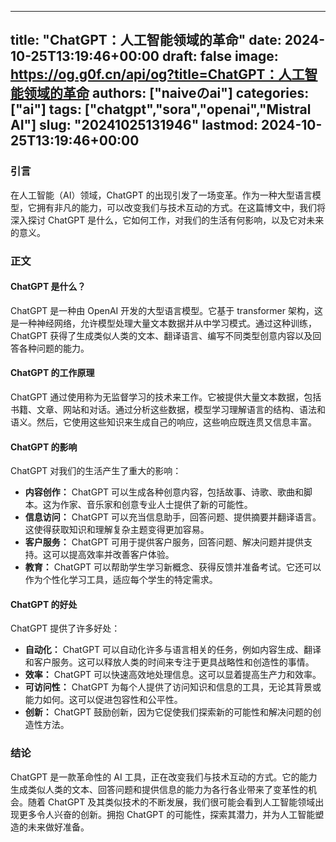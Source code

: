 
---
title: "ChatGPT：人工智能领域的革命"
date: 2024-10-25T13:19:46+00:00
draft: false
image: https://og.g0f.cn/api/og?title=ChatGPT：人工智能领域的革命
authors: ["naiveのai"]
categories: ["ai"]
tags: ["chatgpt","sora","openai","Mistral AI"]
slug: "20241025131946"
lastmod: 2024-10-25T13:19:46+00:00
---
### 引言

在人工智能（AI）领域，ChatGPT 的出现引发了一场变革。作为一种大型语言模型，它拥有非凡的能力，可以改变我们与技术互动的方式。在这篇博文中，我们将深入探讨 ChatGPT 是什么，它如何工作，对我们的生活有何影响，以及它对未来的意义。

### 正文

#### ChatGPT 是什么？

ChatGPT 是一种由 OpenAI 开发的大型语言模型。它基于 transformer 架构，这是一种神经网络，允许模型处理大量文本数据并从中学习模式。通过这种训练，ChatGPT 获得了生成类似人类的文本、翻译语言、编写不同类型创意内容以及回答各种问题的能力。

#### ChatGPT 的工作原理

ChatGPT 通过使用称为无监督学习的技术来工作。它被提供大量文本数据，包括书籍、文章、网站和对话。通过分析这些数据，模型学习理解语言的结构、语法和语义。然后，它使用这些知识来生成自己的响应，这些响应既连贯又信息丰富。

#### ChatGPT 的影响

ChatGPT 对我们的生活产生了重大的影响：

- **内容创作：** ChatGPT 可以生成各种创意内容，包括故事、诗歌、歌曲和脚本。这为作家、音乐家和创意专业人士提供了新的可能性。
- **信息访问：** ChatGPT 可以充当信息助手，回答问题、提供摘要并翻译语言。这使得获取知识和理解复杂主题变得更加容易。
- **客户服务：** ChatGPT 可用于提供客户服务，回答问题、解决问题并提供支持。这可以提高效率并改善客户体验。
- **教育：** ChatGPT 可以帮助学生学习新概念、获得反馈并准备考试。它还可以作为个性化学习工具，适应每个学生的特定需求。

#### ChatGPT 的好处

ChatGPT 提供了许多好处：

- **自动化：** ChatGPT 可以自动化许多与语言相关的任务，例如内容生成、翻译和客户服务。这可以释放人类的时间来专注于更具战略性和创造性的事情。
- **效率：** ChatGPT 可以快速高效地处理信息。这可以显着提高生产力和效率。
- **可访问性：** ChatGPT 为每个人提供了访问知识和信息的工具，无论其背景或能力如何。这可以促进包容性和公平性。
- **创新：** ChatGPT 鼓励创新，因为它促使我们探索新的可能性和解决问题的创造性方法。

### 结论

ChatGPT 是一款革命性的 AI 工具，正在改变我们与技术互动的方式。它的能力生成类似人类的文本、回答问题和提供信息的能力为各行各业带来了变革性的机会。随着 ChatGPT 及其类似技术的不断发展，我们很可能会看到人工智能领域出现更多令人兴奋的创新。拥抱 ChatGPT 的可能性，探索其潜力，并为人工智能塑造的未来做好准备。